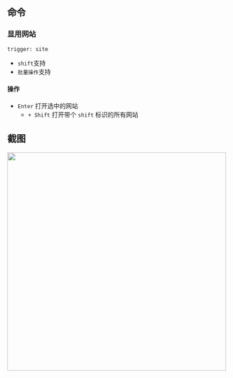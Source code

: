 ## 命令
### 显用网站
`trigger: site`    
- `shift`支持
- `批量操作`支持

#### 操作
- `Enter` 打开选中的网站
    - `+ Shift` 打开带个 `shift` 标识的所有网站

## 截图
<img src="https://i.imgur.com/6bI1dRU.png" width="500"/>
